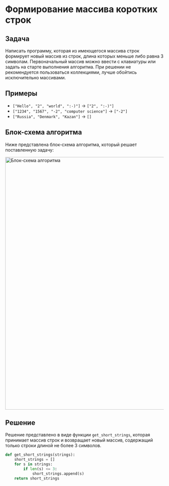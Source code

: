 # Формирование массива коротких строк

## Задача

Написать программу, которая из имеющегося массива строк формирует новый массив из строк, длина которых меньше либо равна 3 символам. Первоначальный массив можно ввести с клавиатуры или задать на старте выполнения алгоритма. При решении не рекомендуется пользоваться коллекциями, лучше обойтись исключительно массивами.

## Примеры

- `["Hello", "2", "world", ":-)"]` → `["2", ":-)"]`
- `["1234", "1567", "-2", "computer science"]` → `["-2"]`
- `["Russia", "Denmark", "Kazan"]` → `[]`

## Блок-схема алгоритма

Ниже представлена блок-схема алгоритма, который решает поставленную задачу:

<img alt="Блок-схема алгоритма" height="800" src="D:\_GEEKBRAINS\final\final\bs_final.jpg" title="Блок-схема алгоритма"/>

## Решение

Решение представлено в виде функции `get_short_strings`, которая принимает массив строк и возвращает новый массив, содержащий только строки длиной не более 3 символов.

```python
def get_short_strings(strings):
    short_strings = []
    for s in strings:
        if len(s) <= 3:
            short_strings.append(s)
    return short_strings
